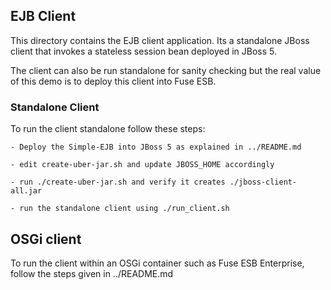 
## EJB Client

This directory contains the EJB client application.
Its a standalone JBoss client that invokes a stateless session bean deployed
in JBoss 5.

The client can also be run standalone for sanity checking but the real value
of this demo is to deploy this client into Fuse ESB.


### Standalone Client
To run the client standalone follow these steps:

```
- Deploy the Simple-EJB into JBoss 5 as explained in ../README.md

- edit create-uber-jar.sh and update JBOSS_HOME accordingly

- run ./create-uber-jar.sh and verify it creates ./jboss-client-all.jar

- run the standalone client using ./run_client.sh 
```

## OSGi client

To run the client within an OSGi container such as Fuse ESB Enterprise, 
follow the steps given in ../README.md

